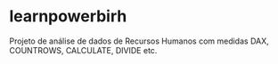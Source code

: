 # learnpowerbirh
Projeto de análise de dados de Recursos Humanos com medidas DAX, COUNTROWS, CALCULATE, DIVIDE etc.
